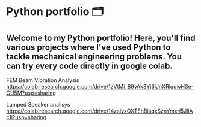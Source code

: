 # Python portfolio 🗂️
## Welcome to my Python portfolio! Here, you'll find various projects where I've used Python to tackle mechanical engineering problems. You can try every code directly in google colab.

FEM Beam Vibration Analysis
https://colab.research.google.com/drive/1zVtMi_B9vAk3Yj6iJnXRlquwHSe-GU5M?usp=sharing

Lumped Speaker analisys
https://colab.research.google.com/drive/14zsIvxOXTEhBisqxSznYmxrl5JliAc1l?usp=sharing
